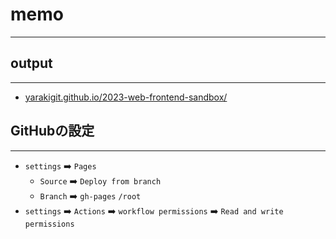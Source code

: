 # memo
---

## output
---
- [yarakigit.github.io/2023-web-frontend-sandbox/](yarakigit.github.io/2023-web-frontend-sandbox/)

##  GitHubの設定
---
- `settings` :arrow_right: `Pages` 
    - `Source` :arrow_right: `Deploy from branch`
    - `Branch` :arrow_right: `gh-pages` `/root`
 - `settings` :arrow_right:  `Actions` :arrow_right: `workflow permissions` :arrow_right: `Read and write permissions`

